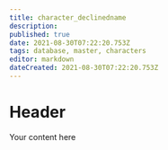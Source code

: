 ```yaml
---
title: character_declinedname
description: 
published: true
date: 2021-08-30T07:22:20.753Z
tags: database, master, characters
editor: markdown
dateCreated: 2021-08-30T07:22:20.753Z
---
```


# Header
Your content here
